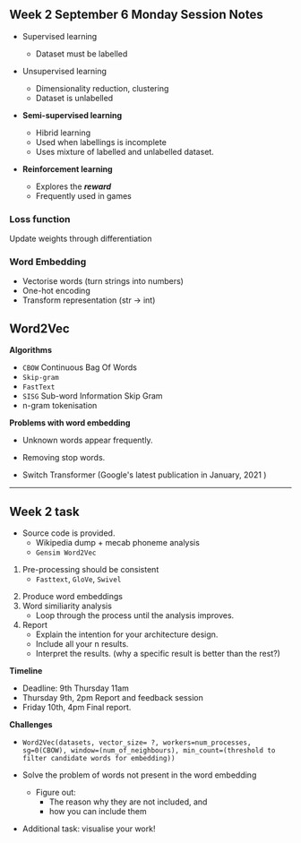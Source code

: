 ## Week 2 September 6 Monday Session Notes 

- Supervised learning 
  - Dataset must be labelled
- Unsupervised learning
  - Dimensionality reduction, clustering
  - Dataset is unlabelled

- **Semi-supervised learning**
  - Hibrid learning
  - Used when labellings is incomplete
  - Uses mixture of labelled and unlabelled dataset.

- **Reinforcement learning**
  - Explores the ***reward***
  - Frequently used in games

### **Loss function**

Update weights through differentiation

### **Word Embedding**

- Vectorise words (turn strings into numbers)
- One-hot encoding
- Transform representation (str -> int)

## **Word2Vec**

**Algorithms**

- ```CBOW``` Continuous Bag Of Words
- ```Skip-gram```
- ```FastText```
- ```SISG``` Sub-word Information Skip Gram
- n-gram tokenisation

**Problems with word embedding**

- Unknown words appear frequently.
- Removing stop words.

- Switch Transformer (Google's latest publication in January, 2021 )



---



## **Week 2 task**

- Source code is provided.
  - Wikipedia dump + mecab phoneme analysis
  - ```Gensim Word2Vec```

1) Pre-processing should be consistent
   - ```Fasttext```, ```GloVe```, ```Swivel```

2. Produce word embeddings
3. Word similiarity analysis
   - Loop through the process until the analysis improves.
4. Report
   - Explain the intention for your architecture design.
   - Include all your n results.
   - Interpret the results. (why a specific result is better than the rest?)

**Timeline**

- Deadline: 9th Thursday 11am
- Thursday 9th, 2pm Report and feedback session
- Friday 10th, 4pm Final report.



**Challenges**

- ```Word2Vec(datasets, vector_size= ?, workers=num_processes, sg=0(CBOW), window=(num_of_neighbours), min_count=(threshold to filter candidate words for embedding))```

- Solve the problem of words not present in the word embedding
  - Figure out:
    - The reason why they are not included, and
    - how you can include them

- Additional task: visualise your work!
